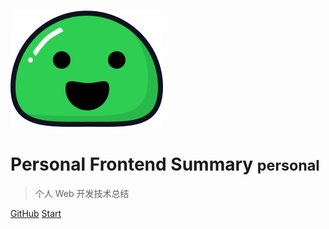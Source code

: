 ![logo](icon.svg)

# Personal Frontend Summary <small>personal</small>

> 个人 Web 开发技术总结

[GitHub](https://github.com/yancongwen/frontend-docs/)
[Start](/README)

<!-- background color -->
<!-- ![color](#081020) -->
